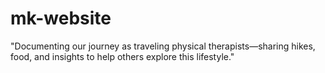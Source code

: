 # mk-website
"Documenting our journey as traveling physical therapists—sharing hikes, food, and insights to help others explore this lifestyle."
